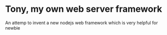 # Tony, my own web server framework
An attemp to invent a new nodejs web framework which is very helpful for newbie
